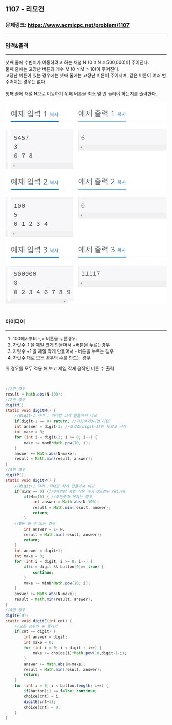 ## 1107 - 리모컨

### 문제링크: <https://www.acmicpc.net/problem/1107>

---

### 입력&출력

---

첫째 줄에 수빈이가 이동하려고 하는 채널 N (0 ≤ N ≤ 500,000)이 주어진다. <br>
둘째 줄에는 고장난 버튼의 개수 M (0 ≤ M ≤ 10)이 주어진다. <br>
고장난 버튼이 있는 경우에는 셋째 줄에는 고장난 버튼이 주어지며, 같은 버튼이 여러 번 주어지는 경우는 없다.<br><br>
첫째 줄에 채널 N으로 이동하기 위해 버튼을 최소 몇 번 눌러야 하는지를 출력한다.
<br><br>
<img src="../img/1107_ex.png" title="" alt="1138"></img><br><br>

### 아이디어

---

1. 100에서부터 -,+ 버튼을 누른경우.
2. 자릿수-1 을 제일 크게 만들어서 +버튼을 누르는경우
3. 자릿수 +1 을 제일 작게 만들어서 - 버튼을 누르는 경우
4. 자릿수 대로 모든 경우의 수를 만드는 경우<br>

위 경우를 모두 적용 해 보고 제일 작게 움직인 버튼 수 출력<br>

<br>

```java
//1번 경우
result = Math.abs(N-100);
//2번 경우
digitM();
static void digitM() {
	//digit-1 자리 : 최대한 크게 만들어서 비교
	if(digit-1 == 0) return; //자릿수가0이면 리턴
	int answer = digit-1; //초깃값(digit-1)번 누르고 시작
	int make = 0;
	for (int i = digit-2; i >= 0; i--) {
		make += maxB*Math.pow(10, i);
	}
	answer += Math.abs(N-make);
	result = Math.min(result, answer);
}
//3번 경우
digitP();
static void digitP() {
	//digit+1 자리 :최대한 작게 만들어서 비교
	if(minB == 0) {//0제외한 제일 작은 수가 0일경우 return
		if(M==10) { //모든숫자 못치는 경우
			int answer = Math.abs(N-100);
			result = Math.min(result, answer);
			return;
		}
    //0만 칠 수 있는 경우
		int answer = 1+ N;
		result = Math.min(result, answer);
		return;
	}
	int answer = digit+1;
	int make = 0;
	for (int i = digit; i >= 0; i--) {
		if(i!= digit && button[0]== true) {
			continue;
		}
		make += minB*Math.pow(10, i);
	}
	answer += Math.abs(N-make);
	result = Math.min(result, answer);
}
//4번 경우
digitE(0);
static void digitE(int cnt) {
	//모든 경우의 수 돌리기
	if(cnt == digit) {
		int answer = digit;
		int make = 0;
		for (int i = 0; i < digit ; i++) {
			make += choice[i]*Math.pow(10,digit-1-i);
		}
		answer += Math.abs(N-make);
		result = Math.min(result, answer);
		return;
	}
	for (int i = 0; i < button.length; i++) {
		if(button[i] == false) continue;
		choice[cnt] = i;
		digitE(cnt+1);
		choice[cnt] = 0;
	}
}


```
